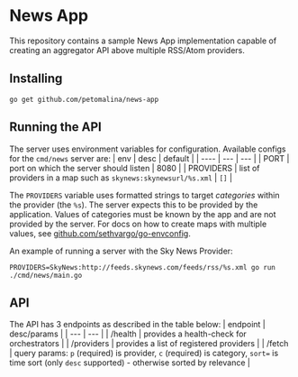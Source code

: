 # News App

This repository contains a sample News App implementation capable of creating an aggregator API above multiple RSS/Atom providers.

## Installing

```
go get github.com/petomalina/news-app
```

## Running the API

The server uses environment variables for configuration. Available configs for the `cmd/news` server are:
| env | desc | default |
| ---- | --- | --- |
| PORT | port on which the server should listen | 8080 |
| PROVIDERS | list of providers in a map such as `skynews:skynewsurl/%s.xml` | `[]` |

The `PROVIDERS` variable uses formatted strings to target *categories* within the provider (the `%s`). The server expects
this to be provided by the application. Values of categories must be known by the app and are not provided by the server. For docs on how to
create maps with multiple values, see [github.com/sethvargo/go-envconfig](https://github.com/sethvargo/go-envconfig#maps).

An example of running a server with the Sky News Provider:
```shell
PROVIDERS=SkyNews:http://feeds.skynews.com/feeds/rss/%s.xml go run ./cmd/news/main.go
```

## API

The API has 3 endpoints as described in the table below:
| endpoint | desc/params |
| --- | --- |
| /health | provides a health-check for orchestrators |
| /providers | provides a list of registered providers |
| /fetch | query params: `p` (required) is provider, `c` (required) is category, `sort=` is time sort (only `desc` supported) - otherwise sorted by relevance |
